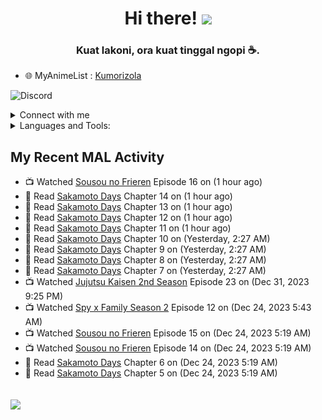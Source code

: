 <h1 align="center">Hi there! <img src="https://media.giphy.com/media/hvRJCLFzcasrR4ia7z/giphy.gif" width="25px"> </h1>
<h3 align="center">Kuat lakoni, ora kuat tinggal ngopi ☕.</h3>

- 🌐 MyAnimeList : [Kumorizola](https://myanimelist.net/animelist/Kumorizola)

![Discord](https://discord.c99.nl/widget/theme-3/761213268009943051.png)
<details>
      <summary>Connect with me</summary>
    <p align="left">
        <a href="https://www.instagram.com/kumorizola/" target="blank"><img align="center"
                src="https://raw.githubusercontent.com/rahuldkjain/github-profile-readme-generator/master/src/images/icons/Social/instagram.svg"
                alt="kumorizola" height="30" width="40" /></a>
        <a href="https://discord.com" target="blank"><img align="center"
                src="https://raw.githubusercontent.com/rahuldkjain/github-profile-readme-generator/master/src/images/icons/Social/discord.svg"
                alt="Kumori#5882" height="30" width="40" /></a>
    </p>
</details>

<details>
    <summary align="left">Languages and Tools:</summary>
<p align="left">
      <a href="https://www.w3schools.com/css/" target="_blank">
        <img src="https://raw.githubusercontent.com/devicons/devicon/master/icons/css3/css3-original-wordmark.svg"
            alt="css3" width="40" height="40" /> </a> <a href="https://www.w3.org/html/" target="_blank"> <img
            src="https://raw.githubusercontent.com/devicons/devicon/master/icons/html5/html5-original-wordmark.svg"
            alt="html5" width="40" height="40" /> </a> <a href="https://www.java.com" target="_blank"> <img
            src="https://raw.githubusercontent.com/devicons/devicon/master/icons/java/java-original.svg" alt="java"
            width="40" height="40" /> </a> <a href="https://developer.mozilla.org/en-US/docs/Web/JavaScript"
            target="_blank"> <img
            src="https://raw.githubusercontent.com/devicons/devicon/master/icons/javascript/javascript-original.svg"
            alt="javascript" width="40" height="40" /> </a> <a href="https://nodejs.org" target="_blank"> <img
            src="https://raw.githubusercontent.com/devicons/devicon/master/icons/nodejs/nodejs-original-wordmark.svg"
            alt="nodejs" width="40" height="40" /> </a> <a href="https://www.python.org" target="_blank"> <img
            src="https://raw.githubusercontent.com/devicons/devicon/master/icons/python/python-original.svg"
            alt="python" width="40" height="40" /> </a> <a href="https://www.typescriptlang.org/" target="_blank"> <img
            src="https://raw.githubusercontent.com/devicons/devicon/master/icons/typescript/typescript-original.svg" 
            alt="typescript" width="40" height="40" /> </a> <a href="https://www.photoshop.com/en" target="_blank"> <img
            src="https://upload.wikimedia.org/wikipedia/commons/a/af/Adobe_Photoshop_CC_icon.svg" alt="photoshop" width="40" height="40"/> </a>
            <a href="https://www.adobe.com/products/premiere.html" target="_blank"> <img
            src="https://upload.wikimedia.org/wikipedia/commons/4/40/Adobe_Premiere_Pro_CC_icon.svg" alt="Premiere pro" width="40" height="40"/> </a>
            <a href="https://www.adobe.com/in/products/illustrator.html" target="_blank"> <img 
            src="https://upload.wikimedia.org/wikipedia/commons/f/fb/Adobe_Illustrator_CC_icon.svg" alt="illustrator" width="40" height="40"/> </a>
      
 </details>
 
 <h2> My Recent MAL Activity</h2>
<!-- MAL_ACTIVITY:start -->

- 📺 Watched [Sousou no Frieren](https://MyAnimeList.net/anime.php?id=52991) Episode 16 on (1 hour ago)
- 📖 Read [Sakamoto Days](https://MyAnimeList.net/manga.php?id=131334) Chapter 14 on (1 hour ago)
- 📖 Read [Sakamoto Days](https://MyAnimeList.net/manga.php?id=131334) Chapter 13 on (1 hour ago)
- 📖 Read [Sakamoto Days](https://MyAnimeList.net/manga.php?id=131334) Chapter 12 on (1 hour ago)
- 📖 Read [Sakamoto Days](https://MyAnimeList.net/manga.php?id=131334) Chapter 11 on (1 hour ago)
- 📖 Read [Sakamoto Days](https://MyAnimeList.net/manga.php?id=131334) Chapter 10 on (Yesterday, 2:27 AM)
- 📖 Read [Sakamoto Days](https://MyAnimeList.net/manga.php?id=131334) Chapter 9 on (Yesterday, 2:27 AM)
- 📖 Read [Sakamoto Days](https://MyAnimeList.net/manga.php?id=131334) Chapter 8 on (Yesterday, 2:27 AM)
- 📖 Read [Sakamoto Days](https://MyAnimeList.net/manga.php?id=131334) Chapter 7 on (Yesterday, 2:27 AM)
- 📺 Watched [Jujutsu Kaisen 2nd Season](https://MyAnimeList.net/anime.php?id=51009) Episode 23 on (Dec 31, 2023 9:25 PM)
- 📺 Watched [Spy x Family Season 2](https://MyAnimeList.net/anime.php?id=53887) Episode 12 on (Dec 24, 2023 5:43 AM)
- 📺 Watched [Sousou no Frieren](https://MyAnimeList.net/anime.php?id=52991) Episode 15 on (Dec 24, 2023 5:19 AM)
- 📺 Watched [Sousou no Frieren](https://MyAnimeList.net/anime.php?id=52991) Episode 14 on (Dec 24, 2023 5:19 AM)
- 📖 Read [Sakamoto Days](https://MyAnimeList.net/manga.php?id=131334) Chapter 6 on (Dec 24, 2023 5:19 AM)
- 📖 Read [Sakamoto Days](https://MyAnimeList.net/manga.php?id=131334) Chapter 5 on (Dec 24, 2023 5:19 AM)

<!-- MAL_ACTIVITY:end -->

  
<h2 align="left"> <img src="https://media.discordapp.net/attachments/918405470073520168/919220018355523584/ezgif.com-gif-maker_1.gif">
